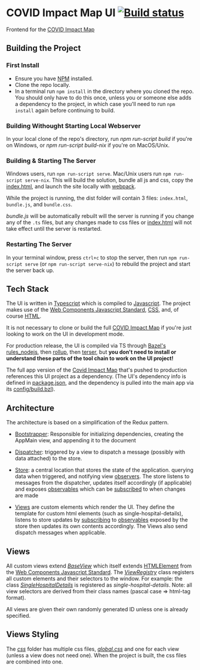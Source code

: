 # COVID Impact Map UI  [![Build status](https://badge.buildkite.com/060d659c55f3601c8834adeed47a8b4c891a1b4b70ac28aa3e.svg)](https://buildkite.com/bloomworks/covid-map-ui)
Frontend for the [COVID Impact Map](https://github.com/covidmap/app)

## Building the Project

### First Install
* Ensure you have [NPM](https://www.npmjs.com/) installed.
* Clone the repo locally.
* In a terminal run `npm install` in the directory where you cloned the repo. You should only have to do this once, unless you or someone else adds a dependency to the project, in which case you'll need to run `npm install` again before continuing to build.

### Building Withought Starting Local Webserver
In your local clone of the repo's directory, run *npm run-script build* if you're on Windows, or *npm run-script build-nix* if you're on MacOS/Unix. 

### Building & Starting The Server
Windows users, run `npm run-script serve`. Mac/Unix users run `npm run-script serve-nix`. This will build the solution, bundle all js and css, copy the [index.html](index.html), and launch the site locally with [webpack](https://webpack.js.org/).  

While the project is running, the dist folder will contain 3 files: `index.html`, `bundle.js`, and `bundle.css`.

*bundle.js* will be automatically rebuilt will the server is running if you change any of the `.ts` files, but any changes made to css files or [index.html](index.html) will not take effect until the server is restarted. 

### Restarting The Server
In your terminal window, press `ctrl+c` to stop the server, then run `npm run-script serve` (or `npm run-script serve-nix`) to rebuild the project and start the server back up. 

## Tech Stack
The UI is written in [Typescript](https://www.typescriptlang.org/) which is compiled to [Javascript](https://www.w3schools.com/js/default.asp). The project makes use of the [Web Components Javascript Standard](https://developer.mozilla.org/en-US/docs/Web/Web_Components), [CSS](https://www.w3schools.com/css/), and, of course [HTML](https://www.w3schools.com/html/).

It is not necessary to clone or build the full [COVID Impact Map](https://github.com/covidmap/app) if you're just looking to work on the UI in development mode. 

For production release, the UI is compiled via TS through [Bazel's rules_nodejs](https://github.com/bazelbuild/rules_nodejs), then [rollup](https://github.com/rollup/rollup), then [terser](https://github.com/terser/terser), but **you don't need to install or understand these parts of the tool chain to work on the UI project!** 

The full app version of the [Covid Impact Map](https://github.com/covidmap/app) that's pushed to production references this UI project as a dependency. (The UI's dependency info is defined in [package.json](package.json), and the dependency is pulled into the main app via its [config/build.bzl](https://github.com/covidmap/app/blob/master/config/build.bzl)).

## Architecture
The architecture is based on a simplification of the Redux pattern.

* [Bootstrapper](src/bootstrap/bootstrapper.ts): Responsible for initializing dependencies, creating the AppMain view, and appending it to the document

* [Dispatcher](src/dispatcher/dispatcher.ts): triggered by a view to dispatch a message (possibly with data attached) to the store.

* [Store](src/store/store.ts): a central location that stores the state of the application. querying data when triggered, and notifying view [observers](https://en.wikipedia.org/wiki/Observer_pattern). The store listens to messages from the dispatcher, updates itself accordingly (if applicable) and exposes [observables]((https://en.wikipedia.org/wiki/Observer_pattern)) which can be [subscribed](https://en.wikipedia.org/wiki/Publish%E2%80%93subscribe_pattern) to when changes are made

* [Views](src/view/views) are custom elements which render the UI. They define the template for custom html elements (such as single-hospital-details), listens to store updates by [subscribing](https://en.wikipedia.org/wiki/Publish%E2%80%93subscribe_pattern) to [observables](https://en.wikipedia.org/wiki/Observer_pattern) exposed by the store then updates its own contents accordingly. The Views also send dispatch messages when applicable.


## Views
All custom views extend [*BaseView*](src/view/baseView.ts) which itself extends [HTMLElement](https://developer.mozilla.org/en-US/docs/Web/API/HTMLElement) from the [Web Components Javascript Standard](https://developer.mozilla.org/en-US/docs/Web/Web_Components).  The [*ViewRegistry*](src/view/viewRegistry/viewRegistry.ts) class registers all custom elements and their selectors to the window.  For example: the class [*SingleHospitalDetails*](src/view/views/singleHospitalDetails/singleHospitalDetails.view.ts) is registered as *single-hospital-details*.  Note: all view selectors are derived from their class names (pascal case => html-tag format).

All views are given their own randomly generated ID unless one is already specified.

## Views Styling
The [*css*](css) folder has multiple css files, [*global.css*](css/global.css) and one for each view (unless a view does not need one).  When the project is built, the css files are combined into one.

